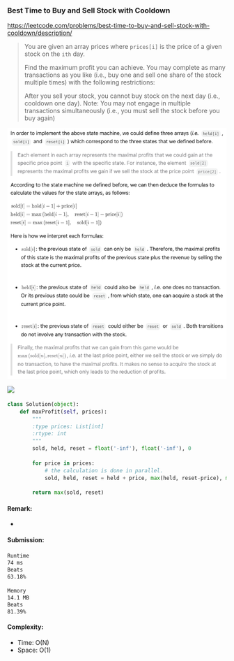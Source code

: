 ### Best Time to Buy and Sell Stock with Cooldown
https://leetcode.com/problems/best-time-to-buy-and-sell-stock-with-cooldown/description/
>You are given an array prices where `prices[i]` is the price of a given stock on the `ith` day.
>
>Find the maximum profit you can achieve. You may complete as many transactions as you like (i.e., buy one and sell one share of the stock multiple times) with the following restrictions:
>
>After you sell your stock, you cannot buy stock on the next day (i.e., cooldown one day).
>Note: You may not engage in multiple transactions simultaneously (i.e., you must sell the stock before you buy again)

<p>
    <img src="../images/309_notes.png" width="700" />
</p>

<p>
    <img src="https://leetcode.com/problems/best-time-to-buy-and-sell-stock-with-cooldown/solutions/601810/Figures/309/309_graph.png" width="800" />
</p>

```python
class Solution(object):
    def maxProfit(self, prices):
        """
        :type prices: List[int]
        :rtype: int
        """
        sold, held, reset = float('-inf'), float('-inf'), 0

        for price in prices:
            # the calculation is done in parallel.
            sold, held, reset = held + price, max(held, reset-price), max(reset, sold)

        return max(sold, reset)
```
#### Remark:
- 
#### Submission:
```
Runtime
74 ms
Beats
63.18%

Memory
14.1 MB
Beats
81.39%
```
#### Complexity:
- Time: O(N)
- Space: O(1)

